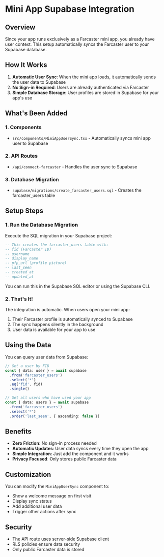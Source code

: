 # Mini App Supabase Integration

## Overview
Since your app runs exclusively as a Farcaster mini app, you already have user context. This setup automatically syncs the Farcaster user to your Supabase database.

## How It Works

1. **Automatic User Sync**: When the mini app loads, it automatically sends the user data to Supabase
2. **No Sign-in Required**: Users are already authenticated via Farcaster
3. **Simple Database Storage**: User profiles are stored in Supabase for your app's use

## What's Been Added

### 1. **Components**
- `src/components/MiniAppUserSync.tsx` - Automatically syncs mini app user to Supabase

### 2. **API Routes**
- `/api/connect-farcaster` - Handles the user sync to Supabase

### 3. **Database Migration**
- `supabase/migrations/create_farcaster_users.sql` - Creates the farcaster_users table

## Setup Steps

### 1. Run the Database Migration

Execute the SQL migration in your Supabase project:

```sql
-- This creates the farcaster_users table with:
-- fid (Farcaster ID)
-- username
-- display_name
-- pfp_url (profile picture)
-- last_seen
-- created_at
-- updated_at
```

You can run this in the Supabase SQL editor or using the Supabase CLI.

### 2. That's It!

The integration is automatic. When users open your mini app:
1. Their Farcaster profile is automatically synced to Supabase
2. The sync happens silently in the background
3. User data is available for your app to use

## Using the Data

You can query user data from Supabase:

```typescript
// Get a user by FID
const { data: user } = await supabase
  .from('farcaster_users')
  .select('*')
  .eq('fid', fid)
  .single()

// Get all users who have used your app
const { data: users } = await supabase
  .from('farcaster_users')
  .select('*')
  .order('last_seen', { ascending: false })
```

## Benefits

- **Zero Friction**: No sign-in process needed
- **Automatic Updates**: User data syncs every time they open the app
- **Simple Integration**: Just add the component and it works
- **Privacy Focused**: Only stores public Farcaster data

## Customization

You can modify the `MiniAppUserSync` component to:
- Show a welcome message on first visit
- Display sync status
- Add additional user data
- Trigger other actions after sync

## Security

- The API route uses server-side Supabase client
- RLS policies ensure data security
- Only public Farcaster data is stored 